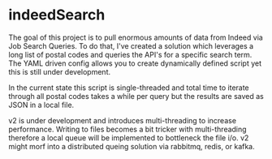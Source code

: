 # indeedSearch

The goal of this project is to pull enormous amounts of data from Indeed via Job Search Queries.  To do that, I've
created a solution which leverages a long list of postal codes and queries the API's for a specific search term.  The
YAML driven config allows you to create dynamically defined script yet this is still under development.

In the current state this script is single-threaded and total time to iterate through all postal codes takes a while per
query but the results are saved as JSON in a local file.

v2 is under development and introduces multi-threading to increase performance.  Writing to files becomes a bit tricker
with multi-threading therefore a local queue will be implemented to bottleneck the file i/o.  v2 might morf into a
distributed queing solution via rabbitmq, redis, or kafka.